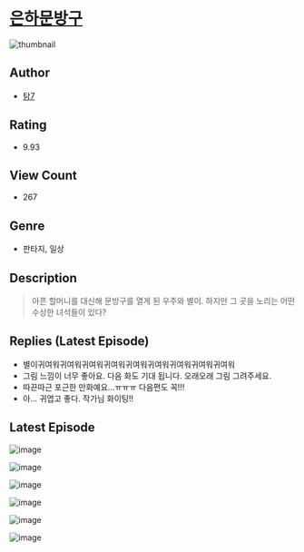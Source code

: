 # [은하문방구](https://comic.naver.com/challenge/list?titleId=810266)
![thumbnail](https://image-comic.pstatic.net/user_contents_data/challenge_comic/2023/05/23/upload_3833466403755078502_480x623.jpeg)

## Author
- [탐7](https://comic.naver.com/artistTitle?id=366850)

## Rating
- 9.93

## View Count
- 267

## Genre
- 판타지, 일상

## Description
> 아픈 할머니를 대신해 문방구를 열게 된 우주와 별이. 하지만 그 곳을 노리는 어떤 수상한 녀석들이 있다?

## Replies (Latest Episode)
- 별이귀여워귀여워귀여워귀여워귀여워귀여워귀여워귀여워귀여워
- 그림 느낌이 너무 좋아요. 다음 화도 기대 됩니다. 오래오래 그림 그려주세요.
- 따끈따근 포근한 만화예요...ㅠㅠㅠ 다음편도 꼭!!!
- 아... 귀엽고 좋다. 작가님 화이팅!!

## Latest Episode
![image](https://image-comic.pstatic.net/user_contents_data/challenge_comic/2023/05/23/366850/upload_7148674294274666807.jpeg)

![image](https://image-comic.pstatic.net/user_contents_data/challenge_comic/2023/05/23/366850/upload_7364004834090038576.jpeg)

![image](https://image-comic.pstatic.net/user_contents_data/challenge_comic/2023/05/23/366850/upload_4063997502865760614.jpeg)

![image](https://image-comic.pstatic.net/user_contents_data/challenge_comic/2023/05/23/366850/upload_3559081980704536626.jpeg)

![image](https://image-comic.pstatic.net/user_contents_data/challenge_comic/2023/05/23/366850/upload_3991370369572628070.jpeg)

![image](https://image-comic.pstatic.net/user_contents_data/challenge_comic/2023/05/23/366850/upload_7293689755495118896.jpeg)
